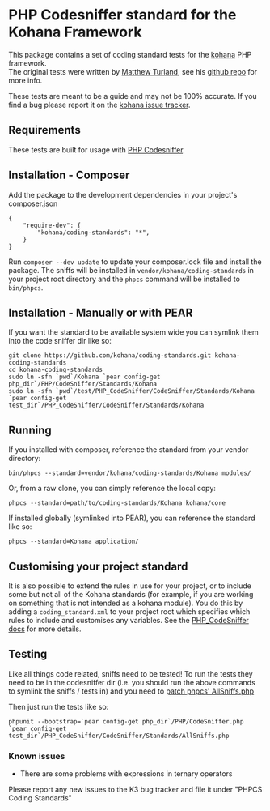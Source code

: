 # PHP Codesniffer standard for the Kohana Framework

This package contains a set of coding standard tests for the [kohana](http://kohanaframework.org) PHP framework.  
The original tests were written by [Matthew Turland](http://matthewturland.com), see his [github repo](http://github.com/elazar/phpcs-kohana) for more info.

These tests are meant to be a guide and may not be 100% accurate.  If you find a bug please report it on the [kohana issue tracker](http://dev.kohanaframework.org).

## Requirements

These tests are built for usage with [PHP Codesniffer](https://github.com/squizlabs/PHP_CodeSniffer).

## Installation - Composer

Add the package to the development dependencies in your project's composer.json

    {
        "require-dev": {
            "kohana/coding-standards": "*",
        }
    }

Run `composer --dev update` to update your composer.lock file and install the package. The sniffs will be installed in
`vendor/kohana/coding-standards` in your project root directory and the `phpcs` command will be installed to `bin/phpcs`.

## Installation - Manually or with PEAR

If you want the standard to be available system wide you can symlink them into the code sniffer dir like so:

	git clone https://github.com/kohana/coding-standards.git kohana-coding-standards
	cd kohana-coding-standards
	sudo ln -sfn `pwd`/Kohana `pear config-get php_dir`/PHP/CodeSniffer/Standards/Kohana 
	sudo ln -sfn `pwd`/test/PHP_CodeSniffer/CodeSniffer/Standards/Kohana `pear config-get test_dir`/PHP_CodeSniffer/CodeSniffer/Standards/Kohana

## Running

If you installed with composer, reference the standard from your vendor directory:

    bin/phpcs --standard=vendor/kohana/coding-standards/Kohana modules/

Or, from a raw clone, you can simply reference the local copy:

	phpcs --standard=path/to/coding-standards/Kohana kohana/core

If installed globally (symlinked into PEAR), you can reference the standard like so:

	phpcs --standard=Kohana application/

## Customising your project standard

It is also possible to extend the rules in use for your project, or to include some but not all of the Kohana standards
(for example, if you are working on something that is not intended as a kohana module). You do this by adding a
`coding_standard.xml` to your project root which specifies which rules to include and customises any variables. See the
[PHP_CodeSniffer docs](https://pear.php.net/manual/en/package.php.php-codesniffer.annotated-ruleset.php) for more
details.

## Testing

Like all things code related, sniffs need to be tested!  To run the tests they need to be in the codesniffer dir 
(i.e. you should run the above commands to symlink the sniffs / tests in) and you need to 
[patch phpcs' AllSniffs.php](http://pear.php.net/bugs/bug.php?id=17902&edit=12&patch=fix-cant-run-symlinked-tests.patch&revision=latest)

Then just run the tests like so:

	phpunit --bootstrap=`pear config-get php_dir`/PHP/CodeSniffer.php `pear config-get test_dir`/PHP_CodeSniffer/CodeSniffer/Standards/AllSniffs.php

### Known issues

* There are some problems with expressions in ternary operators

Please report any new issues to the K3 bug tracker and file it under "PHPCS Coding Standards"
